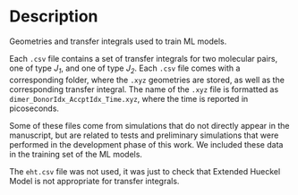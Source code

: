 Description
===========
Geometries and transfer integrals used to train ML models.

Each `.csv` file contains a set of transfer integrals for two molecular pairs,
one of type _J<sub>1</sub>_, and one of type _J<sub>2</sub>_.
Each `.csv` file comes with a corresponding folder, where the `.xyz` geometries
are stored, as well as the corresponding transfer integral.
The name of the `.xyz` file is formatted as `dimer_DonorIdx_AccptIdx_Time.xyz`,
where the time is reported in picoseconds.

Some of these files come from simulations that do not directly appear in the
manuscript, but are related to tests and preliminary simulations that were
performed in the development phase of this work. We included these data in the
training set of the ML models.

The `eht.csv` file was not used, it was just to check that Extended Hueckel
Model is not appropriate for transfer integrals.
